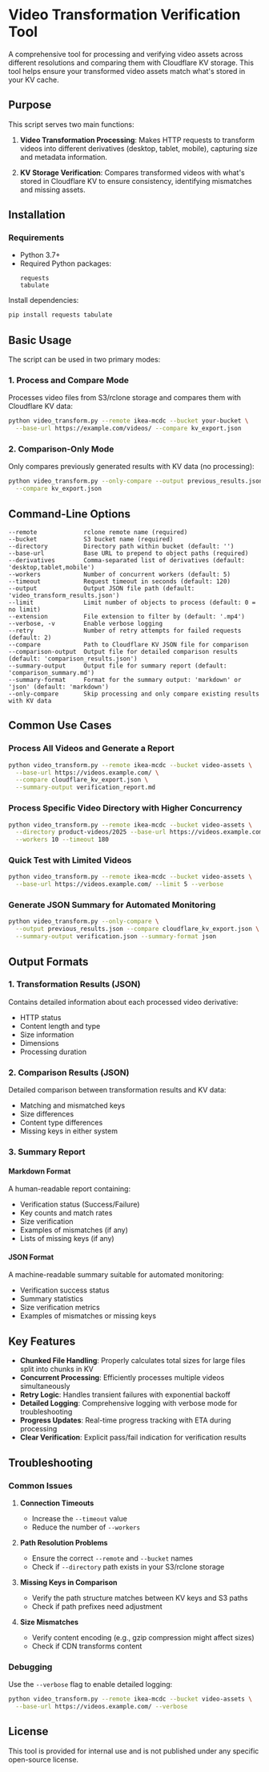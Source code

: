 # Video Transformation Verification Tool

A comprehensive tool for processing and verifying video assets across different resolutions and comparing them with Cloudflare KV storage. This tool helps ensure your transformed video assets match what's stored in your KV cache.

## Purpose

This script serves two main functions:

1. **Video Transformation Processing**: Makes HTTP requests to transform videos into different derivatives (desktop, tablet, mobile), capturing size and metadata information.

2. **KV Storage Verification**: Compares transformed videos with what's stored in Cloudflare KV to ensure consistency, identifying mismatches and missing assets.

## Installation

### Requirements

- Python 3.7+
- Required Python packages:
  ```
  requests
  tabulate
  ```

Install dependencies:

```bash
pip install requests tabulate
```

## Basic Usage

The script can be used in two primary modes:

### 1. Process and Compare Mode

Processes video files from S3/rclone storage and compares them with Cloudflare KV data:

```bash
python video_transform.py --remote ikea-mcdc --bucket your-bucket \
  --base-url https://example.com/videos/ --compare kv_export.json
```

### 2. Comparison-Only Mode

Only compares previously generated results with KV data (no processing):

```bash
python video_transform.py --only-compare --output previous_results.json \
  --compare kv_export.json
```

## Command-Line Options

```
--remote             rclone remote name (required)
--bucket             S3 bucket name (required)
--directory          Directory path within bucket (default: '')
--base-url           Base URL to prepend to object paths (required)
--derivatives        Comma-separated list of derivatives (default: 'desktop,tablet,mobile')
--workers            Number of concurrent workers (default: 5)
--timeout            Request timeout in seconds (default: 120)
--output             Output JSON file path (default: 'video_transform_results.json')
--limit              Limit number of objects to process (default: 0 = no limit)
--extension          File extension to filter by (default: '.mp4')
--verbose, -v        Enable verbose logging
--retry              Number of retry attempts for failed requests (default: 2)
--compare            Path to Cloudflare KV JSON file for comparison
--comparison-output  Output file for detailed comparison results (default: 'comparison_results.json')
--summary-output     Output file for summary report (default: 'comparison_summary.md')
--summary-format     Format for the summary output: 'markdown' or 'json' (default: 'markdown')
--only-compare       Skip processing and only compare existing results with KV data
```

## Common Use Cases

### Process All Videos and Generate a Report

```bash
python video_transform.py --remote ikea-mcdc --bucket video-assets \
  --base-url https://videos.example.com/ \
  --compare cloudflare_kv_export.json \
  --summary-output verification_report.md
```

### Process Specific Video Directory with Higher Concurrency

```bash
python video_transform.py --remote ikea-mcdc --bucket video-assets \
  --directory product-videos/2025 --base-url https://videos.example.com/ \
  --workers 10 --timeout 180
```

### Quick Test with Limited Videos

```bash
python video_transform.py --remote ikea-mcdc --bucket video-assets \
  --base-url https://videos.example.com/ --limit 5 --verbose
```

### Generate JSON Summary for Automated Monitoring

```bash
python video_transform.py --only-compare \
  --output previous_results.json --compare cloudflare_kv_export.json \
  --summary-output verification.json --summary-format json
```

## Output Formats

### 1. Transformation Results (JSON)

Contains detailed information about each processed video derivative:
- HTTP status
- Content length and type
- Size information
- Dimensions
- Processing duration

### 2. Comparison Results (JSON)

Detailed comparison between transformation results and KV data:
- Matching and mismatched keys
- Size differences
- Content type differences
- Missing keys in either system

### 3. Summary Report

#### Markdown Format

A human-readable report containing:
- Verification status (Success/Failure)
- Key counts and match rates
- Size verification
- Examples of mismatches (if any)
- Lists of missing keys (if any)

#### JSON Format

A machine-readable summary suitable for automated monitoring:
- Verification success status
- Summary statistics
- Size verification metrics
- Examples of mismatches or missing keys

## Key Features

- **Chunked File Handling**: Properly calculates total sizes for large files split into chunks in KV
- **Concurrent Processing**: Efficiently processes multiple videos simultaneously
- **Retry Logic**: Handles transient failures with exponential backoff
- **Detailed Logging**: Comprehensive logging with verbose mode for troubleshooting
- **Progress Updates**: Real-time progress tracking with ETA during processing
- **Clear Verification**: Explicit pass/fail indication for verification results

## Troubleshooting

### Common Issues

1. **Connection Timeouts**
   - Increase the `--timeout` value
   - Reduce the number of `--workers`

2. **Path Resolution Problems**
   - Ensure the correct `--remote` and `--bucket` names
   - Check if `--directory` path exists in your S3/rclone storage

3. **Missing Keys in Comparison**
   - Verify the path structure matches between KV keys and S3 paths
   - Check if path prefixes need adjustment

4. **Size Mismatches**
   - Verify content encoding (e.g., gzip compression might affect sizes)
   - Check if CDN transforms content

### Debugging

Use the `--verbose` flag to enable detailed logging:

```bash
python video_transform.py --remote ikea-mcdc --bucket video-assets \
  --base-url https://videos.example.com/ --verbose
```

## License

This tool is provided for internal use and is not published under any specific open-source license.
